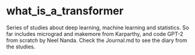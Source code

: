 # what_is_a_transformer
Series of studies about deep learning, machine learning and statistics. So far includes micrograd and makemore from Karparthy, and code GPT-2 from scratch by Neel Nanda. Check the Journal.md to see the diary from the studies.
